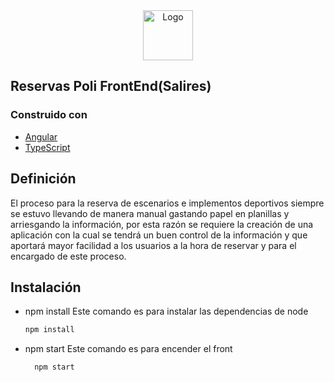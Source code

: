 <div align="center">
<img src="https://4.bp.blogspot.com/-mYqcTGN2WHI/WtvfU15uRzI/AAAAAAAAVEo/YIleYrMPD1wISugRHjB_KgQOGQ-_3ta-gCLcBGAs/s1600/politecnico-jaime-isaza-cadavid_4716001832.jpg" alt="Logo" width="80" height="80">
</div>

## Reservas Poli FrontEnd(Salires)

### Construido con

* [Angular](https://angular.io/)
* [TypeScript](https://www.typescriptlang.org/)

## Definición

El proceso para la reserva de escenarios e implementos deportivos siempre se estuvo llevando de manera manual gastando papel en planillas y arriesgando la información, por esta razón se requiere la creación de una aplicación con la cual se tendrá un buen control de la información y que aportará mayor facilidad a los usuarios a la hora de reservar y para el encargado de este proceso.

## Instalación

* npm install
    Este comando es para instalar las dependencias de node
    ```sh
  npm install
    ```

* npm start
    Este comando es para encender el front
  ```sh
    npm start
  ```
